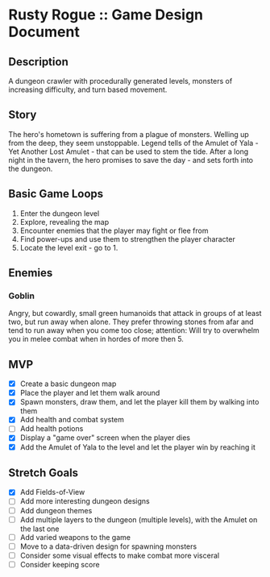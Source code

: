 # Rusty Rogue :: Game Design Document

## Description
A dungeon crawler with procedurally generated levels, monsters of
increasing difficulty, and turn based movement.

## Story
The hero's hometown is suffering from a plague of monsters. Welling up
from the deep, they seem unstoppable. Legend tells of the Amulet of
Yala - Yet Another Lost Amulet - that can be used to stem the
tide. After a long night in the tavern, the hero promises to save the
day - and sets forth into the dungeon.

## Basic Game Loops
1. Enter the dungeon level
2. Explore, revealing the map
3. Encounter enemies that the player may fight or flee from
4. Find power-ups and use them to strengthen the player character
5. Locate the level exit - go to 1.

## Enemies

### Goblin
Angry, but cowardly, small green humanoids that attack in groups of at
least two, but run away when alone. They prefer throwing stones from
afar and tend to run away when you come too close; attention: Will try
to overwhelm you in melee combat when in hordes of more then 5.

## MVP
- [x] Create a basic dungeon map
- [x] Place the player and let them walk around
- [x] Spawn monsters, draw them, and let the player kill them by walking into them
- [x] Add health and combat system
- [ ] Add health potions
- [x] Display a "game over" screen when the player dies
- [x] Add the Amulet of Yala to the level and let the player win by reaching it

## Stretch Goals
- [x] Add Fields-of-View
- [ ] Add more interesting dungeon designs
- [ ] Add dungeon themes
- [ ] Add multiple layers to the dungeon (multiple levels), with the Amulet on the last one
- [ ] Add varied weapons to the game
- [ ] Move to a data-driven design for spawning monsters
- [ ] Consider some visual effects to make combat more visceral
- [ ] Consider keeping score
